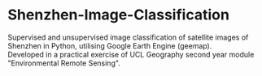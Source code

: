 # Shenzhen-Image-Classification
Supervised and unsupervised image classification of satellite images of Shenzhen in Python, utilising Google Earth Engine (geemap).   
Developed in a practical exercise of UCL Geography second year module "Environmental Remote Sensing".
